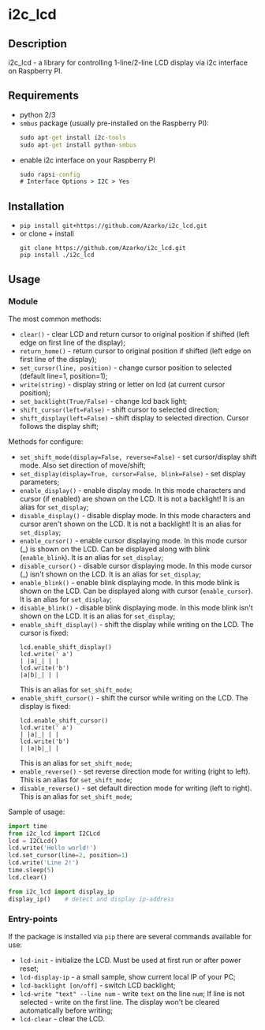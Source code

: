 # i2c_lcd

## Description
i2c_lcd - a library for controlling 1-line/2-line LCD display via i2c interface on Raspberry PI.

## Requirements
* python 2/3
* `smbus` package (usually pre-installed on the Raspberry PI):
  ```cmd
  sudo apt-get install i2c-tools
  sudo apt-get install python-smbus
  ```
* enable i2c interface on your Raspberry PI
  ```cmd
  sudo rapsi-config
  # Interface Options > I2C > Yes
  ```

## Installation
* `pip install git+https://github.com/Azarko/i2c_lcd.git`
* or clone + install 
  ```
  git clone https://github.com/Azarko/i2c_lcd.git
  pip install ./i2c_lcd
  ```

## Usage

### Module
The most common methods:
* `clear()` - clear LCD and return cursor to original position if shifted (left edge on first line of the display);
* `return_home()` - return cursor to original position if shifted (left edge on first line of the display);
* `set_cursor(line, position)` - change cursor position to selected (default line=1, position=1);
* `write(string)` - display string or letter on lcd (at current cursor position);
* `set_backlight(True/False)` - change lcd back light;
* `shift_cursor(left=False)` - shift cursor to selected direction;
* `shift_display(left=False)` - shift display to selected direction. Cursor follows the display shift;

Methods for configure:
* `set_shift_mode(display=False, reverse=False)` - set cursor/display shift mode. Also set direction of move/shift;
* `set_display(display=True, cursor=False, blink=False)` - set display parameters;
* `enable_display()` - enable display mode. In this mode characters and cursor (if enabled) are shown on the LCD.
It is not a backlight! It is an alias for `set_display`;
* `disable_display()` - disable display mode. In this mode characters and cursor aren't shown on the LCD.
It is not a backlight! It is an alias for `set_display`;
* `enable_cursor()` - enable cursor displaying mode. In this mode cursor (_) is shown on the LCD. Can be displayed 
along with blink (`enable_blink`). It is an alias for `set_display`;
* `disable_cursor()` - disable cursor displaying mode. In this mode cursor (_) isn't shown on the LCD. It is an alias 
for `set_display`;
* `enable_blink()` - enable blink displaying mode. In this mode blink is shown on the LCD. Can be displayed along with 
cursor (`enable_cursor`). It is an alias for `set_display`;
* `disable_blink()` - disable blink displaying mode. In this mode blink isn't shown on the LCD. It is an alias for 
`set_display`;
* `enable_shift_display()` - shift the display while writing on the LCD. The cursor is fixed:
  ```
  lcd.enable_shift_display()
  lcd.write(' a')
  | |a|_| | |
  lcd.write('b')
  |a|b|_| | |
  ```
  This is an alias for `set_shift_mode`;
* `enable_shift_cursor()` - shift the cursor while writing on the LCD. The display is fixed:
  ```
  lcd.enable_shift_cursor()
  lcd.write(' a')
  | |a|_| | |
  lcd.write('b')
  | |a|b|_| |
  ```
  This is an alias for `set_shift_mode`;
* `enable_reverse()` - set reverse direction mode for writing (right to left). This is an alias for `set_shift_mode`;
* `disable_reverse()` - set default direction mode for writing (left to right). This is an alias for `set_shift_mode`;

Sample of usage:
```python
import time
from i2c_lcd import I2CLcd
lcd = I2CLcd()
lcd.write('Hello world!')
lcd.set_cursor(line=2, position=1)
lcd.write('Line 2!')
time.sleep(5)
lcd.clear()
```

```python
from i2c_lcd import display_ip
display_ip()    # detect and display ip-address
```

### Entry-points
If the package is installed via `pip` there are several commands available
for use:
* `lcd-init` - initialize the LCD. Must be used at first run or after power
reset;
* `lcd-display-ip` - a small sample, show current local IP of your PC;
* `lcd-backlight [on/off]` - switch LCD backlight;
* `lcd-write "text" --line num` - write `text` on the line `num`;
If line is not selected - write on the first line. The display won't be
cleared automatically before writing;
* `lcd-clear` - clear the LCD.
